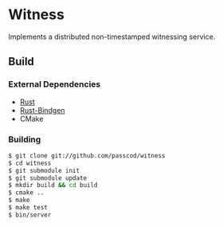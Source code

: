Witness
=======

Implements a distributed non-timestamped witnessing service.

Build
-----

### External Dependencies

- [Rust](http://rust-lang.org/)
- [Rust-Bindgen](https://github.com/crabtw/rust-bindgen)
- CMake

### Building

```bash
$ git clone git://github.com/passcod/witness
$ cd witness
$ git submodule init
$ git submodule update
$ mkdir build && cd build
$ cmake ..
$ make
$ make test
$ bin/server
```
